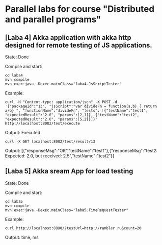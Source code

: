 # Parallel labs for course "Distributed and parallel programs"
## [Laba 4] Akka application with akka http designed for remote testing of JS applications.

State: Done

Compile and start:
```
cd laba4
mvn compile
mvn exec:java -Dexec.mainClass="laba4.JsScriptTester"
```
Example:
```
curl -H "Content-type: application/json" -X POST -d '{"packageId":"13", "jsScript":"var divideFn = function(a,b) { return a/b} ", "functionName":"divideFn", "tests": [{"testName":"test1", "expectedResult":"2.0", "params":[2,1]}, {"testName":"test2", "expectedResult":"2.0", "params":[5,2]}]}' http://localhost:8082/test/execute
```
Output: Executed
```
curl -X GET localhost:8082/test/result/13
```
Output:
[{"responseMsg":"OK","testName":"test1"},{"responseMsg":"test2: Expected: 2.0, but received: 2.5","testName":"test2"}]

## [Laba 5] Akka sream App for load testing

State: Done

Compile and start:
```
cd laba5
mvn compile
mvn exec:java -Dexec.mainClass="laba5.TimeRequestTester"
```
Example:
```
curl http://localhost:8080/?testUrl=http://rambler.ru&count=20
```
Output: time, ms
